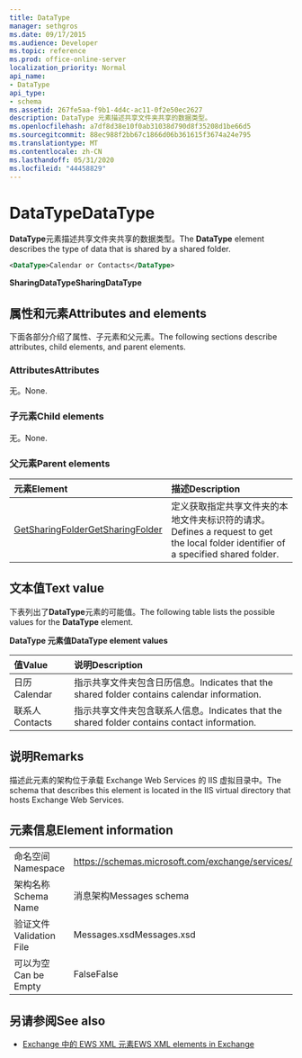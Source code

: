 ```yaml
---
title: DataType
manager: sethgros
ms.date: 09/17/2015
ms.audience: Developer
ms.topic: reference
ms.prod: office-online-server
localization_priority: Normal
api_name:
- DataType
api_type:
- schema
ms.assetid: 267fe5aa-f9b1-4d4c-ac11-0f2e50ec2627
description: DataType 元素描述共享文件夹共享的数据类型。
ms.openlocfilehash: a7df8d38e10f0ab31038d790d8f35208d1be66d5
ms.sourcegitcommit: 88ec988f2bb67c1866d06b361615f3674a24e795
ms.translationtype: MT
ms.contentlocale: zh-CN
ms.lasthandoff: 05/31/2020
ms.locfileid: "44458829"
---
```

# <a name="datatype"></a><span data-ttu-id="b7dad-103">DataType</span><span class="sxs-lookup"><span data-stu-id="b7dad-103">DataType</span></span>

<span data-ttu-id="b7dad-104">**DataType**元素描述共享文件夹共享的数据类型。</span><span class="sxs-lookup"><span data-stu-id="b7dad-104">The **DataType** element describes the type of data that is shared by a shared folder.</span></span> 
  
```xml
<DataType>Calendar or Contacts</DataType>
```

<span data-ttu-id="b7dad-105">**SharingDataType**</span><span class="sxs-lookup"><span data-stu-id="b7dad-105">**SharingDataType**</span></span>

## <a name="attributes-and-elements"></a><span data-ttu-id="b7dad-106">属性和元素</span><span class="sxs-lookup"><span data-stu-id="b7dad-106">Attributes and elements</span></span>

<span data-ttu-id="b7dad-107">下面各部分介绍了属性、子元素和父元素。</span><span class="sxs-lookup"><span data-stu-id="b7dad-107">The following sections describe attributes, child elements, and parent elements.</span></span>
  
### <a name="attributes"></a><span data-ttu-id="b7dad-108">Attributes</span><span class="sxs-lookup"><span data-stu-id="b7dad-108">Attributes</span></span>

<span data-ttu-id="b7dad-109">无。</span><span class="sxs-lookup"><span data-stu-id="b7dad-109">None.</span></span>
  
### <a name="child-elements"></a><span data-ttu-id="b7dad-110">子元素</span><span class="sxs-lookup"><span data-stu-id="b7dad-110">Child elements</span></span>

<span data-ttu-id="b7dad-111">无。</span><span class="sxs-lookup"><span data-stu-id="b7dad-111">None.</span></span>
  
### <a name="parent-elements"></a><span data-ttu-id="b7dad-112">父元素</span><span class="sxs-lookup"><span data-stu-id="b7dad-112">Parent elements</span></span>

|<span data-ttu-id="b7dad-113">**元素**</span><span class="sxs-lookup"><span data-stu-id="b7dad-113">**Element**</span></span>|<span data-ttu-id="b7dad-114">**描述**</span><span class="sxs-lookup"><span data-stu-id="b7dad-114">**Description**</span></span>|
|:-----|:-----|
|[<span data-ttu-id="b7dad-115">GetSharingFolder</span><span class="sxs-lookup"><span data-stu-id="b7dad-115">GetSharingFolder</span></span>](getsharingfolder.md) <br/> |<span data-ttu-id="b7dad-116">定义获取指定共享文件夹的本地文件夹标识符的请求。</span><span class="sxs-lookup"><span data-stu-id="b7dad-116">Defines a request to get the local folder identifier of a specified shared folder.</span></span>  <br/> |
   
## <a name="text-value"></a><span data-ttu-id="b7dad-117">文本值</span><span class="sxs-lookup"><span data-stu-id="b7dad-117">Text value</span></span>

<span data-ttu-id="b7dad-118">下表列出了**DataType**元素的可能值。</span><span class="sxs-lookup"><span data-stu-id="b7dad-118">The following table lists the possible values for the **DataType** element.</span></span> 
  
<span data-ttu-id="b7dad-119">**DataType 元素值**</span><span class="sxs-lookup"><span data-stu-id="b7dad-119">**DataType element values**</span></span>

|<span data-ttu-id="b7dad-120">**值**</span><span class="sxs-lookup"><span data-stu-id="b7dad-120">**Value**</span></span>|<span data-ttu-id="b7dad-121">**说明**</span><span class="sxs-lookup"><span data-stu-id="b7dad-121">**Description**</span></span>|
|:-----|:-----|
|<span data-ttu-id="b7dad-122">日历</span><span class="sxs-lookup"><span data-stu-id="b7dad-122">Calendar</span></span>  <br/> |<span data-ttu-id="b7dad-123">指示共享文件夹包含日历信息。</span><span class="sxs-lookup"><span data-stu-id="b7dad-123">Indicates that the shared folder contains calendar information.</span></span>  <br/> |
|<span data-ttu-id="b7dad-124">联系人</span><span class="sxs-lookup"><span data-stu-id="b7dad-124">Contacts</span></span>  <br/> |<span data-ttu-id="b7dad-125">指示共享文件夹包含联系人信息。</span><span class="sxs-lookup"><span data-stu-id="b7dad-125">Indicates that the shared folder contains contact information.</span></span>  <br/> |
   
## <a name="remarks"></a><span data-ttu-id="b7dad-126">说明</span><span class="sxs-lookup"><span data-stu-id="b7dad-126">Remarks</span></span>

<span data-ttu-id="b7dad-127">描述此元素的架构位于承载 Exchange Web Services 的 IIS 虚拟目录中。</span><span class="sxs-lookup"><span data-stu-id="b7dad-127">The schema that describes this element is located in the IIS virtual directory that hosts Exchange Web Services.</span></span>
  
## <a name="element-information"></a><span data-ttu-id="b7dad-128">元素信息</span><span class="sxs-lookup"><span data-stu-id="b7dad-128">Element information</span></span>

|||
|:-----|:-----|
|<span data-ttu-id="b7dad-129">命名空间</span><span class="sxs-lookup"><span data-stu-id="b7dad-129">Namespace</span></span>  <br/> |https://schemas.microsoft.com/exchange/services/2006/messages  <br/> |
|<span data-ttu-id="b7dad-130">架构名称</span><span class="sxs-lookup"><span data-stu-id="b7dad-130">Schema Name</span></span>  <br/> |<span data-ttu-id="b7dad-131">消息架构</span><span class="sxs-lookup"><span data-stu-id="b7dad-131">Messages schema</span></span>  <br/> |
|<span data-ttu-id="b7dad-132">验证文件</span><span class="sxs-lookup"><span data-stu-id="b7dad-132">Validation File</span></span>  <br/> |<span data-ttu-id="b7dad-133">Messages.xsd</span><span class="sxs-lookup"><span data-stu-id="b7dad-133">Messages.xsd</span></span>  <br/> |
|<span data-ttu-id="b7dad-134">可以为空</span><span class="sxs-lookup"><span data-stu-id="b7dad-134">Can be Empty</span></span>  <br/> |<span data-ttu-id="b7dad-135">False</span><span class="sxs-lookup"><span data-stu-id="b7dad-135">False</span></span>  <br/> |
   
## <a name="see-also"></a><span data-ttu-id="b7dad-136">另请参阅</span><span class="sxs-lookup"><span data-stu-id="b7dad-136">See also</span></span>

- [<span data-ttu-id="b7dad-137">Exchange 中的 EWS XML 元素</span><span class="sxs-lookup"><span data-stu-id="b7dad-137">EWS XML elements in Exchange</span></span>](ews-xml-elements-in-exchange.md)

